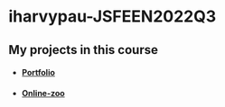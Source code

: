 # iharvypau-JSFEEN2022Q3


## My projects in this course
 - #### [Portfolio](https://iharvypau.github.io/rsschool-cv/)
 - #### [Online-zoo](https://rolling-scopes-school.github.io/iharvypau-JSFEEN2022Q3/online-zoo/)